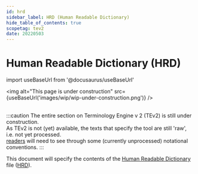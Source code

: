 ```yaml
---
id: hrd
sidebar_label: HRD (Human Readable Dictionary)
hide_table_of_contents: true
scopetag: tev2
date: 20220503
---
```


# Human Readable Dictionary (HRD)

import useBaseUrl from '@docusaurus/useBaseUrl'

<img
  alt="This page is under construction"
  src={useBaseUrl('images/wip/wip-under-construction.png')}
/><br/><br/>

:::caution
The entire section on Terminology Engine v 2 (TEv2) is still under construction.<br/>
As TEv2 is not (yet) available, the texts that specify the tool are still 'raw', i.e. not yet processed.<br/>[readers](@) will need to see through some (currently unprocessed) notational conventions.
:::

This document will specify the contents of the [Human Readable Dictionary](hrd@) file ([HRD](@)).
